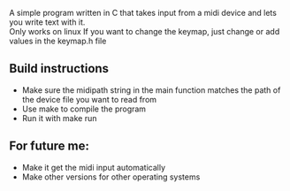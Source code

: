 A simple program written in C that takes input from a midi device and lets you write text with it.\
Only works on linux
If you want to change the keymap, just change or add values in the keymap.h file

## Build instructions

- Make sure the midipath string in the main function matches the path of the device file you want to read from
- Use make to compile the program
- Run it with make run

## For future me:

- Make it get the midi input automatically
- Make other versions for other operating systems
